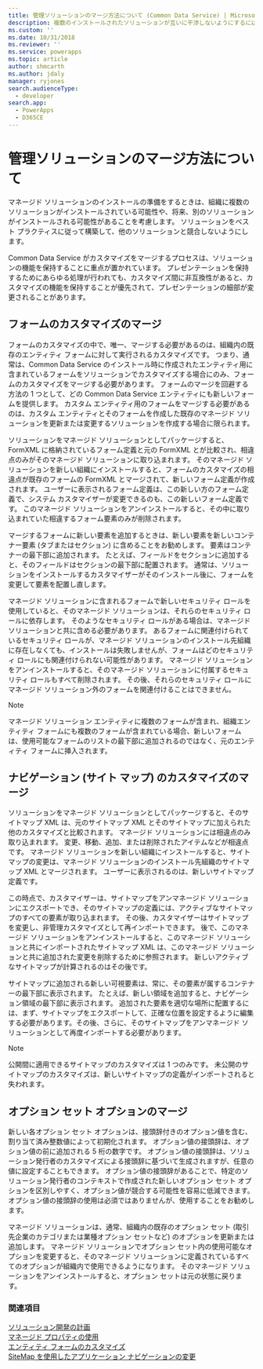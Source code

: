 ```yaml
---
title: 管理ソリューションのマージ方法について (Common Data Service) | Microsoft Docs
description: 複数のインストールされたソリューションが互いに干渉しないようにするには、ソリューションの構築中にベストプラクティスに従います。
ms.custom: ''
ms.date: 10/31/2018
ms.reviewer: ''
ms.service: powerapps
ms.topic: article
author: shmcarth
ms.author: jdaly
manager: ryjones
search.audienceType:
  - developer
search.app:
  - PowerApps
  - D365CE
---
```

# <a name="understand-how-managed-solutions-are-merged"></a>管理ソリューションのマージ方法について

マネージド ソリューションのインストールの準備をするときは、組織に複数のソリューションがインストールされている可能性や、将来、別のソリューションがインストールされる可能性があることを考慮します。 ソリューションをベスト プラクティスに従って構築して、他のソリューションと競合しないようにします。  
  
 Common Data Service がカスタマイズをマージするプロセスは、ソリューションの機能を保持することに重点が置かれています。 プレゼンテーションを保持するためにあらゆる処理が行われても、カスタマイズ間に非互換性があると、カスタマイズの機能を保持することが優先されて、プレゼンテーションの細部が変更されることがあります。  
  
<a name="BKMK_MergingFormCustomizations"></a>   

## <a name="merge-form-customizations"></a>フォームのカスタマイズのマージ  
 フォームのカスタマイズの中で、唯一、マージする必要があるのは、組織内の既存のエンティティ フォームに対して実行されるカスタマイズです。 つまり、通常は、Common Data Service のインストール時に作成されたエンティティ用に含まれているフォームをソリューションでカスタマイズする場合にのみ、フォームのカスタマイズをマージする必要があります。 フォームのマージを回避する方法の 1 つとして、どの Common Data Service エンティティにも新しいフォームを提供します。 カスタム エンティティ用のフォームをマージする必要があるのは、カスタム エンティティとそのフォームを作成した既存のマネージド ソリューションを更新または変更するソリューションを作成する場合に限られます。  
  
 ソリューションをマネージド ソリューションとしてパッケージすると、FormXML に格納されているフォーム定義と元の FormXML とが比較され、相違点のみがそのマネージド ソリューションに取り込まれます。 そのマネージド ソリューションを新しい組織にインストールすると、フォームのカスタマイズの相違点が既存のフォームの FormXML とマージされて、新しいフォーム定義が作成されます。 ユーザーに表示されるフォーム定義は、この新しい方のフォーム定義で、システム カスタマイザーが変更できるのも、この新しいフォーム定義です。 このマネージド ソリューションをアンインストールすると、その中に取り込まれていた相違するフォーム要素のみが削除されます。  
  
 マージするフォームに新しい要素を追加するときは、新しい要素を新しいコンテナー要素 (タブまたはセクション) に含めることをお勧めします。 要素はコンテナーの最下部に追加されます。 たとえば、フィールドをセクションに追加すると、そのフィールドはセクションの最下部に配置されます。 通常は、ソリューションをインストールするカスタマイザーがそのインストール後に、フォームを変更して要素を配置し直します。  
  
 マネージド ソリューションに含まれるフォームで新しいセキュリティ ロールを使用していると、そのマネージド ソリューションは、それらのセキュリティ ロールに依存します。 そのようなセキュリティ ロールがある場合は、マネージド ソリューションと共に含める必要があります。 あるフォームに関連付けられているセキュリティ ロールが、マネージド ソリューションのインストール先組織に存在しなくても、インストールは失敗しませんが、フォームはどのセキュリティ ロールにも関連付けられない可能性があります。 マネージド ソリューションをアンインストールすると、そのマネージド ソリューションに付属するセキュリティ ロールもすべて削除されます。 その後、それらのセキュリティ ロールにマネージド ソリューション外のフォームを関連付けることはできません。  
  
> [!NOTE]
>  マネージド ソリューション エンティティに複数のフォームが含まれ、組織エンティティ フォームにも複数のフォームが含まれている場合、新しいフォームは、使用可能なフォームのリストの最下部に追加されるのではなく、元のエンティティ フォームに挿入されます。  
  
<a name="BKMK_MergingNavigationCustomizations"></a>   
## <a name="merge-navigation-sitemap-customizations"></a>ナビゲーション (サイト マップ) のカスタマイズのマージ  
 ソリューションをマネージド ソリューションとしてパッケージすると、そのサイトマップ XML は、元のサイトマップ XML とそのサイトマップに加えられた他のカスタマイズと比較されます。 マネージド ソリューションには相違点のみ取り込まれます。 変更、移動、追加、または削除されたアイテムなどが相違点です。 マネージド ソリューションを新しい組織にインストールすると、サイトマップの変更は、マネージド ソリューションのインストール先組織のサイトマップ XML とマージされます。 ユーザーに表示されるのは、新しいサイトマップ定義です。  
  
 この時点で、カスタマイザーは、サイトマップをアンマネージド ソリューションにエクスポートでき、そのサイトマップの定義には、アクティブなサイトマップのすべての要素が取り込まれます。 その後、カスタマイザーはサイトマップを変更し、非管理カスタマイズとして再インポートできます。  後で、このマネージド ソリューションをアンインストールすると、このマネージド ソリューションと共にインポートされたサイトマップ XML は、このマネージド ソリューションと共に追加された変更を削除するために参照されます。 新しいアクティブなサイトマップが計算されるのはその後です。  
  
 サイトマップに追加される新しい可視要素は、常に、その要素が属するコンテナーの最下部に表示されます。 たとえば、新しい領域を追加すると、ナビゲーション領域の最下部に表示されます。 追加された要素を適切な場所に配置するには、まず、サイトマップをエクスポートして、正確な位置を設定するように編集する必要があります。その後、さらに、そのサイトマップをアンマネージド ソリューションとして再度インポートする必要があります。  
  
> [!NOTE]
>  公開間に適用できるサイトマップのカスタマイズは 1 つのみです。 未公開のサイトマップのカスタマイズは、新しいサイトマップの定義がインポートされると失われます。  
  
<a name="BKMK_MergingOptionSetOptions"></a>   
## <a name="merge-option-set-options"></a>オプション セット オプションのマージ  
 新しい各オプション セット オプションは、接頭辞付きのオプション値を含む、割り当て済み整数値によって初期化されます。 オプション値の接頭辞は、オプション値の前に追加される 5 桁の数字です。 オプション値の接頭辞は、ソリューション発行者のカスタマイズによる接頭辞に基づいて生成されますが、任意の値に設定することもできます。 オプション値の接頭辞があることで、特定のソリューション発行者のコンテキストで作成された新しいオプション セット オプションを区別しやすく、オプション値が競合する可能性を容易に低減できます。 オプション値の接頭辞の使用は必須ではありませんが、使用することをお勧めします。  
  
 マネージド ソリューションは、通常、組織内の既存のオプション セット (取引先企業のカテゴリまたは業種オプション セットなど) のオプションを更新または追加します。 マネージド ソリューションでオプション セット内の使用可能なオプションを変更すると、そのマネージド ソリューションに定義されているすべてのオプションが組織内で使用できるようになります。 そのマネージド ソリューションをアンインストールすると、オプション セットは元の状態に戻ります。  
  
### <a name="see-also"></a>関連項目  
 [ソリューション開発の計画](/dynamics365/customer-engagement/developer/plan-solution-development)   
 [マネージド プロパティの使用](use-managed-properties.md)   
 [エンティティ フォームのカスタマイズ](/dynamics365/customer-engagement/developer/customize-dev/customize-entity-forms)   
 [SiteMap を使用したアプリケーション ナビゲーションの変更](/dynamics365/customer-engagement/developer/customize-dev/change-application-navigation-using-sitemap)
